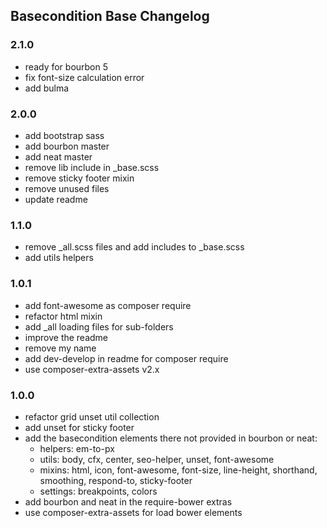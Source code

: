 ## Basecondition Base Changelog

### 2.1.0

* ready for bourbon 5
* fix font-size calculation error
* add bulma

### 2.0.0

* add bootstrap sass
* add bourbon master
* add neat master
* remove lib include in _base.scss
* remove sticky footer mixin
* remove unused files
* update readme

### 1.1.0

* remove _all.scss files and add includes to _base.scss
* add utils helpers 

### 1.0.1

* add font-awesome as composer require
* refactor html mixin
* add _all loading files for sub-folders
* improve the readme
* remove my name
* add dev-develop in readme for composer require
* use composer-extra-assets v2.x
 
### 1.0.0

* refactor grid unset util collection
* add unset for sticky footer
* add the basecondition elements there not provided in bourbon or neat:
    - helpers: em-to-px
    - utils: body, cfx, center, seo-helper, unset, font-awesome
    - mixins: html, icon, font-awesome, font-size, line-height, shorthand, smoothing, respond-to, sticky-footer
    - settings: breakpoints, colors
* add bourbon and neat in the require-bower extras 
* use composer-extra-assets for load bower elements
